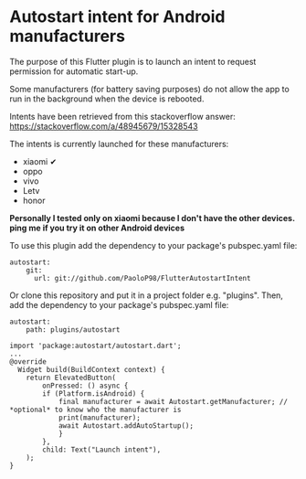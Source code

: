 # Autostart intent for Android manufacturers

The purpose of this Flutter plugin is to launch an intent to request permission for automatic start-up.

Some manufacturers (for battery saving purposes) do not allow the app to run in the background when the device is rebooted.

Intents have been retrieved from this stackoverflow answer: https://stackoverflow.com/a/48945679/15328543

The intents is currently launched for these manufacturers:

- xiaomi ✔
- oppo
- vivo
- Letv
- honor

**Personally I tested only on xiaomi because I don't have the other devices. ping me if you try it on other Android devices**

To use this plugin add the dependency to your package's pubspec.yaml file:

```
autostart:
    git:
      url: git://github.com/PaoloP98/FlutterAutostartIntent
```

Or clone this repository and put it in a project folder e.g. "plugins". Then, add the dependency to your package's pubspec.yaml file:

```
autostart:
    path: plugins/autostart
```



```
import 'package:autostart/autostart.dart';
...
@override
  Widget build(BuildContext context) {
  	return ElevatedButton(
	    onPressed: () async {
	    if (Platform.isAndroid) {
    		final manufacturer = await Autostart.getManufacturer; // *optional* to know who the manufacturer is
	    	print(manufacturer);
    		await Autostart.addAutoStartup();
    		}
    	},
    	child: Text("Launch intent"),
    );
}

```

